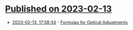 # [Published on 2023-02-13](index.md)

* [2023-02-13, 17:58:34](https://news.ycombinator.com/item?id=34777382) - [Formulas for Optical Adjustments](https://bjango.com/articles/opticaladjustments/)
